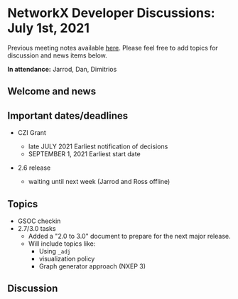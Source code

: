 # NetworkX Developer Discussions: July 1st, 2021
Previous meeting notes available [here](https://github.com/networkx/archive/tree/master/meetings). Please feel free to add topics for discussion and news items below.

**In attendance:** Jarrod, Dan, Dimitrios

## Welcome and news

## Important dates/deadlines

- CZI Grant
  * late JULY 2021 Earliest notification of decisions
  * SEPTEMBER 1, 2021 Earliest start date
  
- 2.6 release
  * waiting until next week (Jarrod and Ross offline)
  
## Topics

  - GSOC checkin
  - 2.7/3.0 tasks
    * Added a "2.0 to 3.0" document to prepare for the next major release.
    * Will include topics like:
      - Using `_adj`
      - visualization policy
      - Graph generator approach (NXEP 3)
  
## Discussion
